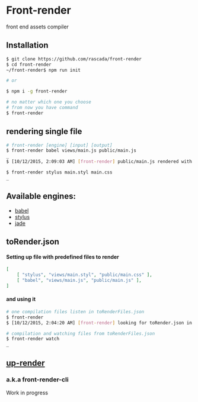 # Front-render
front end assets compiler

## Installation

```sh
$ git clone https://github.com/rascada/front-render
$ cd front-render
~/front-render$ npm run init
```
```sh
# or
```
```sh
$ npm i -g front-render
```

```sh
# no matter which one you choose
# from now you have command
$ front-render
```

## rendering single file

```sh
# front-render [engine] [input] [output]
$ front-render babel views/main.js public/main.js
_
$ [10/12/2015, 2:09:03 AM] [front-render] public/main.js rendered with 'babel'

$ front-render stylus main.styl main.css
_
```

## Available engines:
- [babel](https://babeljs.io/)
- [stylus](https://learnboost.github.io/stylus/)
- [jade](http://jade-lang.com/)

## toRender.json

#### Setting up file with predefined files to render

```json
[
    [ "stylus", "views/main.styl", "public/main.css" ],
	[ "babel", "views/main.js", "public/main.js" ],
]
```

#### and using it

```sh
# one compilation files listen in toRenderFiles.json
$ front-render
$ [10/12/2015, 2:04:20 AM] [front-render] looking for toRender.json in working directory
```
```sh
# compilation and watching files from toRenderFiles.json
$ front-render watch
_
```

## [up-render](https://github.com/rascada/up-render)
### a.k.a front-render-cli
Work in progress

